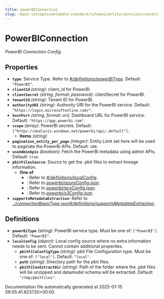 ```yaml
---
title: powerBIConnection
slug: /main-concepts/metadata-standard/schemas/entity/services/connections/dashboard/powerbiconnection
---
```


# PowerBIConnection

*PowerBI Connection Config*

## Properties

- **`type`**: Service Type. Refer to *[#/definitions/powerBiType](#definitions/powerBiType)*. Default: `"PowerBI"`.
- **`clientId`** *(string)*: client_id for PowerBI.
- **`clientSecret`** *(string, format: password)*: clientSecret for PowerBI.
- **`tenantId`** *(string)*: Tenant ID for PowerBI.
- **`authorityURI`** *(string)*: Authority URI for the PowerBI service. Default: `"https://login.microsoftonline.com/"`.
- **`hostPort`** *(string, format: uri)*: Dashboard URL for PowerBI service. Default: `"https://app.powerbi.com"`.
- **`scope`** *(array)*: PowerBI secrets. Default: `["https://analysis.windows.net/powerbi/api/.default"]`.
  - **Items** *(string)*
- **`pagination_entity_per_page`** *(integer)*: Entity Limit set here will be used to paginate the PowerBi APIs. Default: `100`.
- **`useAdminApis`** *(boolean)*: Fetch the PowerBI metadata using admin APIs. Default: `true`.
- **`pbitFilesSource`**: Source to get the .pbit files to extract lineage information.
  - **One of**
    - : Refer to *[#/definitions/localConfig](#definitions/localConfig)*.
    - : Refer to *[powerbi/azureConfig.json](#werbi/azureConfig.json)*.
    - : Refer to *[powerbi/gcsConfig.json](#werbi/gcsConfig.json)*.
    - : Refer to *[powerbi/s3Config.json](#werbi/s3Config.json)*.
- **`supportsMetadataExtraction`**: Refer to *[../connectionBasicType.json#/definitions/supportsMetadataExtraction](#/connectionBasicType.json#/definitions/supportsMetadataExtraction)*.
## Definitions

- **`powerBiType`** *(string)*: PowerBI service type. Must be one of: `["PowerBI"]`. Default: `"PowerBI"`.
- **`localConfig`** *(object)*: Local config source where no extra information needs to be sent. Cannot contain additional properties.
  - **`pbitFileConfigType`** *(string)*: pbit File Configuration type. Must be one of: `["local"]`. Default: `"local"`.
  - **`path`** *(string)*: Directory path for the pbit files.
  - **`pbitFilesExtractDir`** *(string)*: Path of the folder where the .pbit files will be unzipped and datamodel schema will be extracted. Default: `"/tmp/pbitFiles"`.


Documentation file automatically generated at 2025-01-15 09:05:41.923720+00:00.
